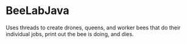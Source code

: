 # BeeLabJava
Uses threads to create drones, queens, and worker bees that do their individual jobs, print out the bee is doing, and dies.
